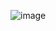 ![image](https://github.com/born-A/Today-I-Learned/assets/93516595/dc37579b-cdef-47a1-9237-b84b0c08831d)
